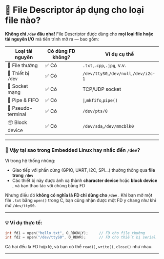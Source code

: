 # 📌 **File Descriptor áp dụng cho loại file nào?**

**Không chỉ `/dev` đâu nha!** File Descriptor được dùng cho **mọi loại file hoặc tài nguyên I/O** mà tiến trình mở ra — bao gồm:

| Loại tài nguyên     | Có dùng FD không? | Ví dụ cụ thể                            |
| ---------------------- | -------------------- | ------------------------------------------- |
| 📄 File thường       | ✅ Có               | `.txt`,`.cpp`,`.jpg`, v.v.            |
| 🧪 Thiết bị `/dev` | ✅ Có               | `/dev/ttyS0`,`/dev/null`,`/dev/i2c-1` |
| 🔌 Socket mạng        | ✅ Có               | TCP/UDP socket                              |
| 🔁 Pipe & FIFO         | ✅ Có               | `\|`,`mkfifo`,`pipe()`                 |
| 🧵 Pseudo-terminal     | ✅ Có               | `/dev/pts/0`                              |
| 📦 Block device        | ✅ Có               | `/dev/sda`,`/dev/mmcblk0`               |

---

### 🧠 Vậy tại sao trong Embedded Linux hay nhắc đến `/dev`?

Vì trong hệ thống nhúng:

* Giao tiếp với phần cứng (GPIO, UART, I2C, SPI...) thường thông qua **file trong `/dev`**
* Các thiết bị này được ánh xạ thành **character device** hoặc  **block device** , và bạn thao tác với chúng bằng FD

Nhưng điều đó  **không có nghĩa là FD chỉ dùng cho `/dev`** . Khi bạn mở một file `.txt` bằng `open()` trong C, bạn cũng nhận được một FD y chang như khi mở `/dev/ttyS0`.

---

### 💡 Ví dụ thực tế:

```c
int fd1 = open("hello.txt", O_RDONLY);     // FD cho file thường
int fd2 = open("/dev/ttyS0", O_RDWR);      // FD cho thiết bị serial
```

Cả hai đều là FD hợp lệ, và bạn có thể `read()`, `write()`, `close()` như nhau.

---
